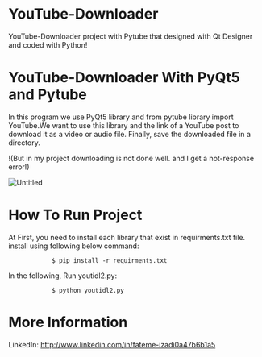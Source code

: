 # YouTube-Downloader

YouTube-Downloader project with Pytube that designed with Qt Designer and coded with Python!



# YouTube-Downloader With PyQt5 and Pytube

In this program we use PyQt5 library and from pytube library import YouTube.We want to use this library and the link of a YouTube post to download it as a video or audio file. Finally, save the downloaded file in a directory.

!(But in my project downloading is not done well. and I get a not-response error!)



![Untitled](https://user-images.githubusercontent.com/117192886/199949090-9394d62e-1d84-494e-9154-8d13f1bbf770.png)



# How To Run Project

At First, you need to install each library that exist in requirments.txt file. install using following below command:

                $ pip install -r requirments.txt
                
                
In the following, Run youtidl2.py:

                $ python youtidl2.py
                
                
            
# More Information

LinkedIn: http://www.linkedin.com/in/fateme-izadi0a47b6b1a5
